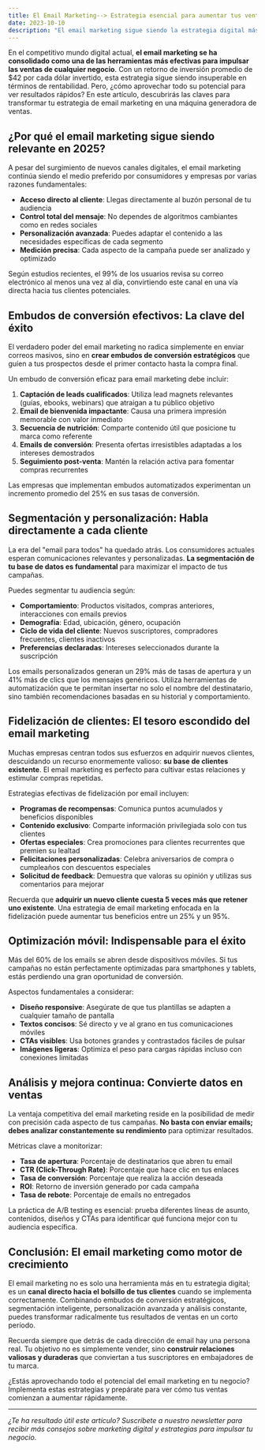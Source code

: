 ```yaml
---
title: El Email Marketing--> Estrategia esencial para aumentar tus ventas rápidamente
date: 2023-10-10
description: "El email marketing sigue siendo la estrategia digital más rentable, con un ROI de $42 por cada dólar invertido. Implementa embudos de conversión efectivos, personalización avanzada y programas de fidelización para transformar tu lista de suscriptores en una máquina generadora de ventas recurrentes."
---
```




En el competitivo mundo digital actual, **el email marketing se ha consolidado como una de las herramientas más efectivas para impulsar las ventas de cualquier negocio**. Con un retorno de inversión promedio de $42 por cada dólar invertido, esta estrategia sigue siendo insuperable en términos de rentabilidad. Pero, ¿cómo aprovechar todo su potencial para ver resultados rápidos? En este artículo, descubrirás las claves para transformar tu estrategia de email marketing en una máquina generadora de ventas.

## ¿Por qué el email marketing sigue siendo relevante en 2025?

A pesar del surgimiento de nuevos canales digitales, el email marketing continúa siendo el medio preferido por consumidores y empresas por varias razones fundamentales:

- **Acceso directo al cliente**: Llegas directamente al buzón personal de tu audiencia
- **Control total del mensaje**: No dependes de algoritmos cambiantes como en redes sociales
- **Personalización avanzada**: Puedes adaptar el contenido a las necesidades específicas de cada segmento
- **Medición precisa**: Cada aspecto de la campaña puede ser analizado y optimizado

Según estudios recientes, el 99% de los usuarios revisa su correo electrónico al menos una vez al día, convirtiendo este canal en una vía directa hacia tus clientes potenciales.

## Embudos de conversión efectivos: La clave del éxito

El verdadero poder del email marketing no radica simplemente en enviar correos masivos, sino en **crear embudos de conversión estratégicos** que guíen a tus prospectos desde el primer contacto hasta la compra final.

Un embudo de conversión eficaz para email marketing debe incluir:

1. **Captación de leads cualificados**: Utiliza lead magnets relevantes (guías, ebooks, webinars) que atraigan a tu público objetivo
2. **Email de bienvenida impactante**: Causa una primera impresión memorable con valor inmediato
3. **Secuencia de nutrición**: Comparte contenido útil que posicione tu marca como referente
4. **Emails de conversión**: Presenta ofertas irresistibles adaptadas a los intereses demostrados
5. **Seguimiento post-venta**: Mantén la relación activa para fomentar compras recurrentes

Las empresas que implementan embudos automatizados experimentan un incremento promedio del 25% en sus tasas de conversión.

## Segmentación y personalización: Habla directamente a cada cliente

La era del "email para todos" ha quedado atrás. Los consumidores actuales esperan comunicaciones relevantes y personalizadas. **La segmentación de tu base de datos es fundamental** para maximizar el impacto de tus campañas.

Puedes segmentar tu audiencia según:

- **Comportamiento**: Productos visitados, compras anteriores, interacciones con emails previos
- **Demografía**: Edad, ubicación, género, ocupación
- **Ciclo de vida del cliente**: Nuevos suscriptores, compradores frecuentes, clientes inactivos
- **Preferencias declaradas**: Intereses seleccionados durante la suscripción

Los emails personalizados generan un 29% más de tasas de apertura y un 41% más de clics que los mensajes genéricos. Utiliza herramientas de automatización que te permitan insertar no solo el nombre del destinatario, sino también recomendaciones basadas en su historial y comportamiento.

## Fidelización de clientes: El tesoro escondido del email marketing

Muchas empresas centran todos sus esfuerzos en adquirir nuevos clientes, descuidando un recurso enormemente valioso: **su base de clientes existente**. El email marketing es perfecto para cultivar estas relaciones y estimular compras repetidas.

Estrategias efectivas de fidelización por email incluyen:

- **Programas de recompensas**: Comunica puntos acumulados y beneficios disponibles
- **Contenido exclusivo**: Comparte información privilegiada solo con tus clientes
- **Ofertas especiales**: Crea promociones para clientes recurrentes que premien su lealtad
- **Felicitaciones personalizadas**: Celebra aniversarios de compra o cumpleaños con descuentos especiales
- **Solicitud de feedback**: Demuestra que valoras su opinión y utilizas sus comentarios para mejorar

Recuerda que **adquirir un nuevo cliente cuesta 5 veces más que retener uno existente**. Una estrategia de email marketing enfocada en la fidelización puede aumentar tus beneficios entre un 25% y un 95%.

## Optimización móvil: Indispensable para el éxito

Más del 60% de los emails se abren desde dispositivos móviles. Si tus campañas no están perfectamente optimizadas para smartphones y tablets, estás perdiendo una gran oportunidad de conversión.

Aspectos fundamentales a considerar:

- **Diseño responsive**: Asegúrate de que tus plantillas se adapten a cualquier tamaño de pantalla
- **Textos concisos**: Sé directo y ve al grano en tus comunicaciones móviles
- **CTAs visibles**: Usa botones grandes y contrastados fáciles de pulsar
- **Imágenes ligeras**: Optimiza el peso para cargas rápidas incluso con conexiones limitadas

## Análisis y mejora continua: Convierte datos en ventas

La ventaja competitiva del email marketing reside en la posibilidad de medir con precisión cada aspecto de tus campañas. **No basta con enviar emails; debes analizar constantemente su rendimiento** para optimizar resultados.

Métricas clave a monitorizar:

- **Tasa de apertura**: Porcentaje de destinatarios que abren tu email
- **CTR (Click-Through Rate)**: Porcentaje que hace clic en tus enlaces
- **Tasa de conversión**: Porcentaje que realiza la acción deseada
- **ROI**: Retorno de inversión generado por cada campaña
- **Tasa de rebote**: Porcentaje de emails no entregados

La práctica de A/B testing es esencial: prueba diferentes líneas de asunto, contenidos, diseños y CTAs para identificar qué funciona mejor con tu audiencia específica.

## Conclusión: El email marketing como motor de crecimiento

El email marketing no es solo una herramienta más en tu estrategia digital; es un **canal directo hacia el bolsillo de tus clientes** cuando se implementa correctamente. Combinando embudos de conversión estratégicos, segmentación inteligente, personalización avanzada y análisis constante, puedes transformar radicalmente tus resultados de ventas en un corto período.

Recuerda siempre que detrás de cada dirección de email hay una persona real. Tu objetivo no es simplemente vender, sino **construir relaciones valiosas y duraderas** que conviertan a tus suscriptores en embajadores de tu marca.

¿Estás aprovechando todo el potencial del email marketing en tu negocio? Implementa estas estrategias y prepárate para ver cómo tus ventas comienzan a aumentar rápidamente.

---

*¿Te ha resultado útil este artículo? Suscríbete a nuestro newsletter para recibir más consejos sobre marketing digital y estrategias para impulsar tu negocio.*